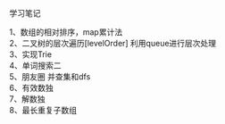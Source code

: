 学习笔记

1、数组的相对排序，map累计法    
2、二叉树的层次遍历[levelOrder] 利用queue进行层次处理    
3、实现Trie    
4、单词搜索二   
5、朋友圈  并查集和dfs    
6、有效数独  
7、解数独   
8、最长重复子数组    
